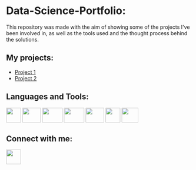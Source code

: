 # Data-Science-Portfolio:
This repository was made with the aim of showing some of the projects I've been involved in, as well as the tools used and the thought process behind the solutions.

## My projects:

- [Project 1](https://github.com/pcerejeira/Data-Scientist-Portfolio/tree/main/Proj%201)
- [Project 2](https://github.com/pcerejeira/Data-Scientist-Portfolio/tree/main/Proj%202)

## Languages and Tools:

<img src="https://cdn-icons-png.flaticon.com/512/5968/5968350.png" width="40" height="40">  <img src="https://pngimg.com/uploads/mysql/mysql_PNG6.png" width="50" height="40"> <img src="https://upload.wikimedia.org/wikipedia/commons/thumb/b/b5/DBeaver_logo.svg/2048px-DBeaver_logo.svg.png" width="55" height="40"> <img src="https://libraries.ou.edu/sites/default/files/styles/300_x_200_focus/public/tableau_logo.png?itok=6K0xgBkd" width="55" height="40"> <img src="https://www.docker.com/wp-content/uploads/2022/03/vertical-logo-monochromatic.png" width="50" height="40"> <img src="https://upload.wikimedia.org/wikipedia/commons/thumb/1/18/ISO_C%2B%2B_Logo.svg/1822px-ISO_C%2B%2B_Logo.svg.png" width="40" height="40"> <img src="https://cdn.icon-icons.com/icons2/2415/PNG/512/react_original_wordmark_logo_icon_146375.png" width="45" height="40">

## Connect with me:

[<img src="https://cdn-icons-png.flaticon.com/512/174/174857.png" width="40" height="40">](https://www.linkedin.com/in/pedrocerejeira/)
